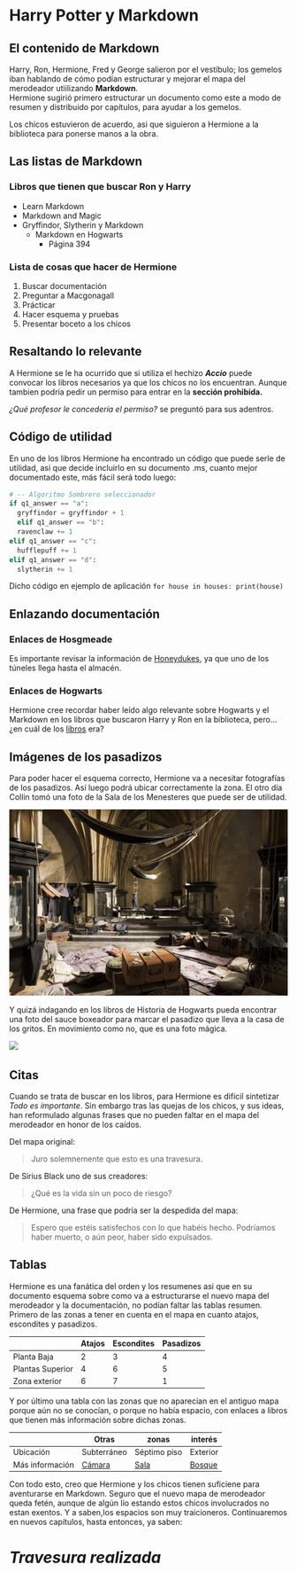 # **Harry Potter y Markdown**

## El contenido de Markdown
Harry, Ron, Hermione, Fred y George salieron por el vestíbulo; los gemelos iban hablando de cómo podían estructurar y mejorar el mapa del merodeador utiilizando **Markdown**.  
Hermione sugirió primero estructurar un documento como este a modo de resumen y distribuido por capítulos, para ayudar a los gemelos.

Los chicos estuvieron de acuerdo, asi que siguieron a Hermione a la biblioteca para ponerse manos a la obra.

## Las listas de Markdown

### Libros que tienen que buscar Ron y Harry

* Learn Markdown
* Markdown and Magic
* Gryffindor, Slytherin y Markdown
  * Markdown en Hogwarts
    * Página 394

### Lista de cosas que hacer de Hermione

1. Buscar documentación
2. Preguntar a Macgonagall
3. Prácticar 
4. Hacer esquema y pruebas
5. Presentar boceto a los chicos

## Resaltando lo relevante
A Hermione se le ha ocurrido que si utiliza el hechizo **_Accio_** puede convocar los libros necesarios ya que los chicos no los encuentran.
Aunque tambien podría pedir un permiso para entrar en la **sección prohibida.**  

*¿Qué profesor le concedería el permiso?* se preguntó para sus adentros.

## Código de utilidad
En uno de los libros Hermione ha encontrado un código que puede serle de utilidad, asi que decide incluirlo en su documento .ms, cuanto mejor documentado este, más fácil será todo luego:
```python
# -- Algoritmo Sombrero seleccionador
if q1_answer == "a":
  gryffindor = gryffindor + 1
  elif q1_answer == "b":
  ravenclaw += 1
elif q1_answer == "c":
  hufflepuff += 1
elif q1_answer == "d":
  slytherin += 1
```
Dicho código en ejemplo de aplicación `for house in houses:
  print(house)`

## Enlazando documentación

### Enlaces de Hosgmeade

Es importante revisar la información de [Honeydukes](https://harrypotter.fandom.com/es/wiki/Honeydukes), ya que uno de los túneles llega hasta el almacén. 

### Enlaces de Hogwarts

Hermione cree recordar haber leído algo relevante sobre Hogwarts y el Markdown en los libros que buscaron Harry y Ron en la biblioteca, pero... ¿en cuál de los [libros](#Libros-que-tienen-que-buscar-Ron-y-Harry) era?

## Imágenes de los pasadizos

Para poder hacer el esquema correcto, Hermione va a necesitar fotografías de los pasadizos. Así luego podrá ubicar correctamente la zona. El otro día Collin tomó una foto de la Sala de los Menesteres que puede ser de utilidad.  

![](https://raw.githubusercontent.com/Elenadr/2020-2021-LTAW-Practicas/main/P0/wiki/sala.jpg)

Y quizá indagando en los libros de Historia de Hogwarts pueda encontrar una foto del sauce boxeador para marcar el pasadizo que lleva a la casa de los gritos. En movimiento como no, que es una foto mágica.

![](https://pa1.narvii.com/6204/c2909ae1dd16d53ff4556e9f4d19a117aaf6f5ab_hq.gif)

## Citas 

Cuando se trata de buscar en los libros, para Hermione es difícil sintetizar _Todo es importante_. Sin embargo tras las quejas de los chicos, y sus ideas, han reformulado algunas frases que no pueden faltar en el mapa del merodeador en honor de los caídos.
  
  Del mapa original:

>Juro solemnemente que esto es una travesura.  

De Sirius Black uno de sus creadores:

>¿Qué es la vida sin un poco de riesgo?  

De Hermione, una frase que podría ser la despedida del mapa:

> Espero que estéis satisfechos con lo que habéis hecho. Podríamos haber muerto, o aún peor, haber sido expulsados.

## Tablas

Hermione es una fanática del orden y los resumenes asi que en su documento esquema sobre como va a estructurarse el nuevo mapa del merodeador y la documentación, no podían faltar las tablas resumen. 
Primero de las zonas a tener en cuenta en el mapa en cuanto atajos, escondites y pasadizos.  


|                   | Atajos| Escondites| Pasadizos|
|---------          |------ |------|------|
|  Planta Baja      |   2   |   3  |  4   |
|  Plantas Superior |   4   |   6  |  5   |
|  Zona exterior    |   6   |   7  |  1  |  
  
    

Y por último una tabla con las zonas que no aparecían en el antiguo mapa porque aún no se conocían, o porque no había espacio, con enlaces a libros que tienen más información sobre dichas zonas.

|          |  Otras  | zonas | interés |
|----------|-----------|--------|-------|
| Ubicación| Subterráneo    |  Séptimo piso| Exterior      |
| Más información    |  [Cámara](https://harrypotter.fandom.com/es/wiki/C%C3%A1mara_de_los_Secretos) | [Sala](https://harrypotter.fandom.com/es/wiki/Sala_de_los_Menesteres#Ubicaci.C3.B3n_y_forma_de_convocaci.C3.B3n)  | [Bosque](https://harrypotter.fandom.com/es/wiki/Bosque_prohibido)   

Con todo esto, creo que Hermione y los chicos tienen suficiene para aventurarse en Markdown. Seguro que el nuevo mapa de merodeador queda fetén, aunque de algún lío estando estos chicos involucrados no estan exentos. Y a saben,los espacios son muy traicioneros. Continuaremos en nuevos capítulos, hasta entonces, ya saben:

# _**Travesura realizada**_
